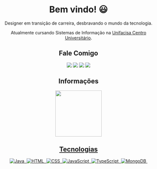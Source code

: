 <h1 align="center">Bem vindo! 😃</h1>
<p align="center">Designer em transição de carreira, desbravando o mundo da tecnologia.<p>
<p align="center">Atualmente cursando Sistemas de Informação na <a href="https://unifacisa.edu.br/graduacao/sistemas-de-informacao/">Unifacisa Centro Universitário</a>.</p>
  
<h2 align="center">Fale Comigo</h2>
<div align="center"> 
  <a href="mailto:ramonmontenegro.png@gmail.com"><img src= "https://img.shields.io/badge/E--mail-D14836?style=for-the-badge&logo=gmail&logoColor=white" target="_blank"></a>
  <a href="https://www.instagram.com/ramon.monttenegro/" target="_blank"><img src="https://img.shields.io/badge/-Instagram-%23E4405F?style=for-the-badge&logo=instagram&logoColor=white"></a>
  <a href="https://www.linkedin.com/in/ramon-montenegro/" target="_blank"><img src="https://img.shields.io/badge/-LinkedIn-%230077B5?style=for-the-badge&logo=linkedin&logoColor=white"></a> 
  <a href="https://www.behance.net/ramonmontenegro" target="_blank"><img src="https://img.shields.io/badge/-Behance-blue?style=for-the-badge&logo=behance&logoColor=white"></a>
</div>

<h2 align="center">Informações</h2>
<div align="center">
  <a href="https://github.com/ramonmontenegropng">
  <img height="150" src="https://github-readme-stats.vercel.app/api?username=ramonmontenegropng&show_icons=true&theme=dracula&include_all_commits=true&count_private=true"/>

## Tecnologias
![Java](https://img.shields.io/badge/Java-ED8B00?style=for-the-badge&logo=openjdk&logoColor=white)&nbsp;
![HTML](https://img.shields.io/badge/HTML5-E34F26?style=for-the-badge&logo=html5&logoColor=white)&nbsp;
![CSS](https://img.shields.io/badge/CSS3-1572B6?style=for-the-badge&logo=css3&logoColor=white)&nbsp;
![JavaScript](https://img.shields.io/badge/JavaScript-F7DF1E?style=for-the-badge&logo=javascript&logoColor=black)&nbsp;
![TypeScript](https://img.shields.io/badge/TypeScript-007ACC?style=for-the-badge&logo=typescript&logoColor=white)&nbsp;
![MongoDB](https://img.shields.io/badge/MongoDB-4EA94B?style=for-the-badge&logo=mongodb&logoColor=white)&nbsp;
